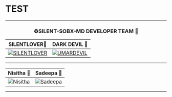 # TEST
<hr>

<div align="center">
<h3>♻️SILENT-SOBX-MD DEVELOPER TEAM 👤</h3>

| SILENTLOVER👤             | DARK DEVIL 👤            |                        
|----------------------|----------------------|
| [![SILENTLOVER](https://telegra.ph/file/e47b23583ab7ec42d58df.jpg)](https://github.com/SILENTLOVER40) | [![UMARDEVIL](https://telegra.ph/file/e47b23583ab7ec42d58df.jpg)](https://github.com/Um4r719)
</div>
<hr>
<div align="center">
	
| Nisitha 👤             | Sadeepa 👤             |
|----------------------|----------------------|
| [![Nisitha](https://i.ibb.co/xM8gkj9/img-2-1724039784821.webp)](https://github.com/sadiyamin/Alexa/) | [![Sadeepa](https://i.ibb.co/ZK5mwt3/IMG-20241019-WA0005.jpg)](https://github.com/sadiyamin/Alexa/)

</div>
<hr>

